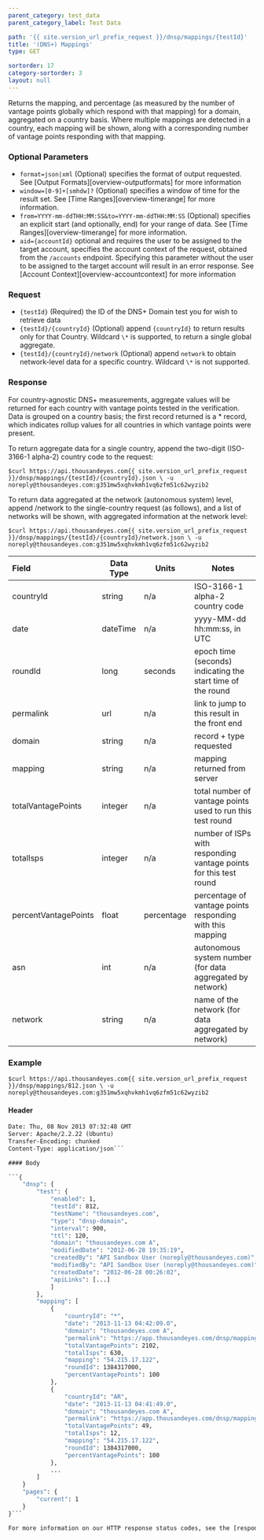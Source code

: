 ```yaml
---
parent_category: test_data
parent_category_label: Test Data

path: '{{ site.version_url_prefix_request }}/dnsp/mappings/{testId}'
title: '(DNS+) Mappings'
type: GET

sortorder: 17
category-sortorder: 3
layout: null
---
```


Returns the mapping, and percentage (as measured by the number of vantage points globally which respond with that mapping) for a domain, aggregated on a country basis.  Where multiple mappings are detected in a country, each mapping will be shown, along with a corresponding number of vantage points responding with that mapping.

### Optional Parameters

* `format=json|xml` (Optional) specifies the format of output requested.  See [Output Formats][overview-outputformats] for more information
* `window=[0-9]+[smhdw]?` (Optional) specifies a window of time for the result set.  See [Time Ranges][overview-timerange] for more information.
* `from=YYYY-mm-ddTHH:MM:SS&to=YYYY-mm-ddTHH:MM:SS` (Optional) specifies an explicit start (and optionally, end) for your range of data.  See [Time Ranges][overview-timerange] for more information.
* `aid={accountId}` optional and requires the user to be assigned to the target account, specifies the account context of the request, obtained from the `/accounts` endpoint.  Specifying this parameter without the user to be assigned to the target account will result in an error response. See [Account Context][overview-accountcontext] for more information

### Request

* `{testId}` (Required) the ID of the DNS+ Domain test you for wish to retrieve data
* `{testId}/{countryId}` (Optional) append `{countryId}` to return results only for that Country.  Wildcard `\*` is supported, to return a single global aggregate.
* `{testId}/{countryId}/network` (Optional) append `network` to obtain network-level data for a specific country.  Wildcard `\*` is not supported.

### Response

For country-agnostic DNS+ measurements, aggregate values will be returned for each country with vantage points tested in the verification.  Data is grouped on a country basis; the first record returned is a \* record, which indicates rollup values for all countries in which vantage points were present.

To return aggregate data for a single country, append the two-digit (ISO-3166-1 alpha-2) country code to the request:

`$curl https://api.thousandeyes.com{{ site.version_url_prefix_request }}/dnsp/mappings/{testId}/{countryId}.json \
  -u noreply@thousandeyes.com:g351mw5xqhvkmh1vq6zfm51c62wyzib2`
  
To return data aggregated at the network (autonomous system) level, append /network to the single-country request (as follows), and a list of networks will be shown, with aggregated information at the network level:

`$curl https://api.thousandeyes.com{{ site.version_url_prefix_request }}/dnsp/mappings/{testId}/{countryId}/network.json \
  -u noreply@thousandeyes.com:g351mw5xqhvkmh1vq6zfm51c62wyzib2`

Field | Data Type | Units | Notes
:------------|-------------|-------------|-------------|
countryId | string | n/a | ISO-3166-1 alpha-2 country code
date | dateTime | n/a | yyyy-MM-dd hh:mm:ss, in UTC
roundId | long | seconds | epoch time (seconds) indicating the start time of the round
permalink | url | n/a | link to jump to this result in the front end
domain | string | n/a | record + type requested
mapping | string | n/a | mapping returned from server
totalVantagePoints | integer | n/a | total number of vantage points used to run this test round
totalIsps | integer | n/a | number of ISPs with responding vantage points for this test round
percentVantagePoints | float | percentage | percentage of vantage points responding with this mapping
asn | int | n/a | autonomous system number (for data aggregated by network)
network | string | n/a | name of the network (for data aggregated by network)


### Example

`$curl https://api.thousandeyes.com{{ site.version_url_prefix_request }}/dnsp/mappings/812.json \
  -u noreply@thousandeyes.com:g351mw5xqhvkmh1vq6zfm51c62wyzib2`

#### Header

```HTTP/1.1 200 OK
Date: Thu, 08 Nov 2013 07:32:48 GMT
Server: Apache/2.2.22 (Ubuntu)
Transfer-Encoding: chunked
Content-Type: application/json```

#### Body

```{
    "dnsp": {
        "test": {
            "enabled": 1,
            "testId": 812,
            "testName": "thousandeyes.com",
            "type": "dnsp-domain",
            "interval": 900,
            "ttl": 120,
            "domain": "thousandeyes.com A",
            "modifiedDate": "2012-06-28 19:35:19",
            "createdBy": "API Sandbox User (noreply@thousandeyes.com)",
            "modifiedBy": "API Sandbox User (noreply@thousandeyes.com)",
            "createdDate": "2012-06-28 00:26:02",
            "apiLinks": [...]
            ]
        },
        "mapping": [
            {
                "countryId": "*",
                "date": "2013-11-13 04:42:09.0",
                "domain": "thousandeyes.com A",
                "permalink": "https://app.thousandeyes.com/dnsp/mappings?__a=75&testId=812&roundId=1384317000&countryId=&mappingData=54.215.17.122",
                "totalVantagePoints": 2102,
                "totalIsps": 630,
                "mapping": "54.215.17.122",
                "roundId": 1384317000,
                "percentVantagePoints": 100
            },
            {
                "countryId": "AR",
                "date": "2013-11-13 04:41:49.0",
                "domain": "thousandeyes.com A",
                "permalink": "https://app.thousandeyes.com/dnsp/mappings?__a=75&testId=812&roundId=1384317000&countryId=AR&mappingData=54.215.17.122",
                "totalVantagePoints": 49,
                "totalIsps": 12,
                "mapping": "54.215.17.122",
                "roundId": 1384317000,
                "percentVantagePoints": 100
            },
            ...
        ]
    }
    "pages": {
        "current": 1
    }
}```

For more information on our HTTP response status codes, see the [response status codes documentation][overview-responsestatuscodes].
